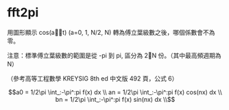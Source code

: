 # fft2pi

用圖形顯示 cos(at) (a=0, 1, N/2, N) 轉為傅立葉級數之後，哪個係數會不為零。

注意：標準傅立葉級數的範圍是從 -pi 到 pi, 區分為 2N 份。（其中最高頻週期為 N）

（參考高等工程數學 KREYSIG 8th ed 中文版 492 頁，公式 6）

```math
a0 = 1/2\pi \int_:-\pi^:pi f(x) dx \\

an = 1/2\pi \int_:-\pi^:pi f(x) cos(nx) dx \\

bn = 1/2\pi \int_:-\pi^:pi f(x) sin(nx) dx \\
```
